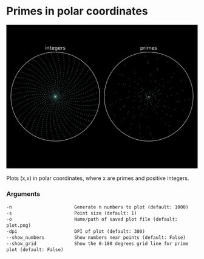 # Primes in polar coordinates

<p align="center"><img src="https://raw.githubusercontent.com/SamuelSchwab/prime-spirals/main/plot.png"/></p>

Plots (x,x) in polar coordinates, where x are primes and positive integers.

### Arguments
    -n                       Generate n numbers to plot (default: 1000)
    -s                       Point size (default: 1)
    -o                       Name/path of saved plot file (default: plot.png)
    -dpi                     DPI of plot (default: 300)                      
    --show_numbers           Show numbers near points (default: False)
    --show_grid              Show the 0-180 degrees grid line for prime plot (default: False)